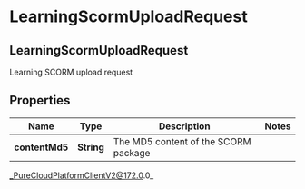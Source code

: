# LearningScormUploadRequest

## LearningScormUploadRequest
Learning SCORM upload request

## Properties

|Name | Type | Description | Notes|
|------------ | ------------- | ------------- | -------------|
| **contentMd5** | **String** | The MD5 content of the SCORM package | |



_PureCloudPlatformClientV2@172.0.0_
